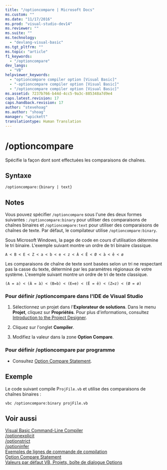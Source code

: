 ```yaml
---
title: "/optioncompare | Microsoft Docs"
ms.custom: ""
ms.date: "11/17/2016"
ms.prod: "visual-studio-dev14"
ms.reviewer: ""
ms.suite: ""
ms.technology: 
  - "devlang-visual-basic"
ms.tgt_pltfrm: ""
ms.topic: "article"
f1_keywords: 
  - "/optioncompare"
dev_langs: 
  - "VB"
helpviewer_keywords: 
  - "optioncompare compiler option [Visual Basic]"
  - "-optioncompare compiler option [Visual Basic]"
  - "/optioncompare compiler option [Visual Basic]"
ms.assetid: 7237b766-b44d-4cc5-9a3c-885348a7d9e4
caps.latest.revision: 17
caps.handback.revision: 17
author: "stevehoag"
ms.author: "shoag"
manager: "wpickett"
translationtype: Human Translation
---
```

# /optioncompare
Spécifie la façon dont sont effectuées les comparaisons de chaînes.  
  
## Syntaxe  
  
```  
/optioncompare:{binary | text}  
```  
  
## Notes  
 Vous pouvez spécifier `/optioncompare` sous l'une des deux formes suivantes : `/optioncompare:binary` pour utiliser des comparaisons de chaînes binaires et `/optioncompare:text` pour utiliser des comparaisons de chaînes de texte.  Par défaut, le compilateur utilise `/optioncompare:binary`.  
  
 Sous Microsoft Windows, la page de code en cours d'utilisation détermine le tri binaire.  L'exemple suivant montre un ordre de tri binaire classique.  
  
 `A < B < E < Z < a < b < e < z < À < Ê < Ø < à < ê < ø`  
  
 Les comparaisons de chaîne de texte sont basées selon un tri ne respectant pas la casse du texte, déterminé par les paramètres régionaux de votre système.  L'exemple suivant montre un ordre de tri de texte classique.  
  
 `(A = a) < (À = à) < (B=b) < (E=e) < (Ê = ê) < (Z=z) < (Ø = ø)`  
  
### Pour définir \/optioncompare dans l'IDE de Visual Studio  
  
1.  Sélectionnez un projet dans l'**Explorateur de solutions**.  Dans le menu **Projet**, cliquez sur **Propriétés**.  Pour plus d'informations, consultez [Introduction to the Project Designer](http://msdn.microsoft.com/fr-fr/898dd854-c98d-430c-ba1b-a913ce3c73d7).  
  
2.  Cliquez sur l'onglet **Compiler**.  
  
3.  Modifiez la valeur dans la zone **Option Compare**.  
  
### Pour définir \/optioncompare par programme  
  
-   Consultez [Option Compare Statement](../../../visual-basic/language-reference/statements/option-compare-statement.md).  
  
## Exemple  
 Le code suivant compile P`rojFile.vb` et utilise des comparaisons de chaînes binaires :  
  
```  
vbc /optioncompare:binary projFile.vb  
```  
  
## Voir aussi  
 [Visual Basic Command\-Line Compiler](../../../visual-basic/reference/command-line-compiler/index.md)   
 [\/optionexplicit](../../../visual-basic/reference/command-line-compiler/optionexplicit.md)   
 [\/optionstrict](../../../visual-basic/reference/command-line-compiler/optionstrict.md)   
 [\/optioninfer](../../../visual-basic/reference/command-line-compiler/optioninfer.md)   
 [Exemples de lignes de commande de compilation](../../../visual-basic/reference/command-line-compiler/sample-compilation-command-lines.md)   
 [Option Compare Statement](../../../visual-basic/language-reference/statements/option-compare-statement.md)   
 [Valeurs par défaut VB, Projets, boîte de dialogue Options](/visual-studio/ide/reference/visual-basic-defaults-projects-options-dialog-box)
